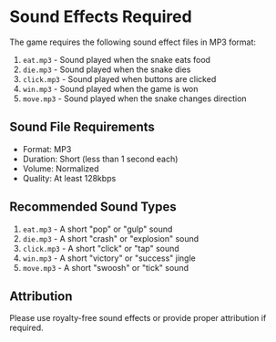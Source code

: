 # Sound Effects Required

The game requires the following sound effect files in MP3 format:

1. `eat.mp3` - Sound played when the snake eats food
2. `die.mp3` - Sound played when the snake dies
3. `click.mp3` - Sound played when buttons are clicked
4. `win.mp3` - Sound played when the game is won
5. `move.mp3` - Sound played when the snake changes direction

## Sound File Requirements

- Format: MP3
- Duration: Short (less than 1 second each)
- Volume: Normalized
- Quality: At least 128kbps

## Recommended Sound Types

1. `eat.mp3` - A short "pop" or "gulp" sound
2. `die.mp3` - A short "crash" or "explosion" sound
3. `click.mp3` - A short "click" or "tap" sound
4. `win.mp3` - A short "victory" or "success" jingle
5. `move.mp3` - A short "swoosh" or "tick" sound

## Attribution

Please use royalty-free sound effects or provide proper attribution if required. 